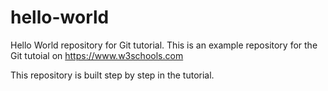 # hello-world
Hello World repository for Git tutorial. This is an example repository for the Git tutoial on https://www.w3schools.com

This repository is built step by step in the tutorial.  
